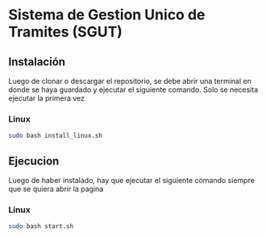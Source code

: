 # Sistema de Gestion Unico de Tramites (SGUT)

## Instalación
Luego de clonar o descargar el repositorio, se debe abrir una terminal en donde se haya guardado y ejecutar el siguiente comando. Solo se necesita ejecutar la primera vez
### Linux
```bash
sudo bash install_linux.sh
```
## Ejecucion
Luego de haber instalado, hay que ejecutar el siguiente comando siempre que se quiera abrir la pagina
### Linux

```bash
sudo bash start.sh
```
